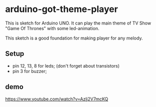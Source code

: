 # arduino-got-theme-player
This is sketch for Arduino UNO.
It can play the main theme of TV Show "Game Of Thrones" with some led-animation.

This sketch is a good foundation for making player for any melody.

## Setup
- pin 12, 13, 8 for leds; (don't forget about transistors)
- pin 3 for buzzer;

## demo
https://www.youtube.com/watch?v=Azlj2V7mcKQ
